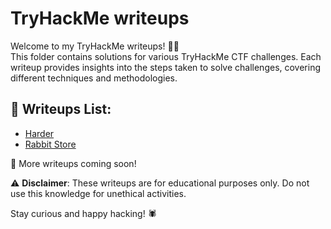 # TryHackMe writeups  

Welcome to my TryHackMe writeups! 🏴‍☠️  
This folder contains solutions for various TryHackMe CTF challenges.
Each writeup provides insights into the steps taken to solve challenges, covering different techniques and methodologies.  


## 📝 Writeups List:  
- [Harder](./Harder.md)  
- [Rabbit Store](./Rabbit%20Store.md)  

🚀 More writeups coming soon!  

⚠️ **Disclaimer**: These writeups are for educational purposes only. Do not use this knowledge for unethical activities.  

Stay curious and happy hacking! 🕷️  
